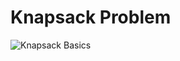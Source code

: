 # Knapsack Problem

![Knapsack Basics](/Users/justiniverson/Desktop/codingstuff/CS3000/ds-algo-notes/resources/knapsackbasics.png)

